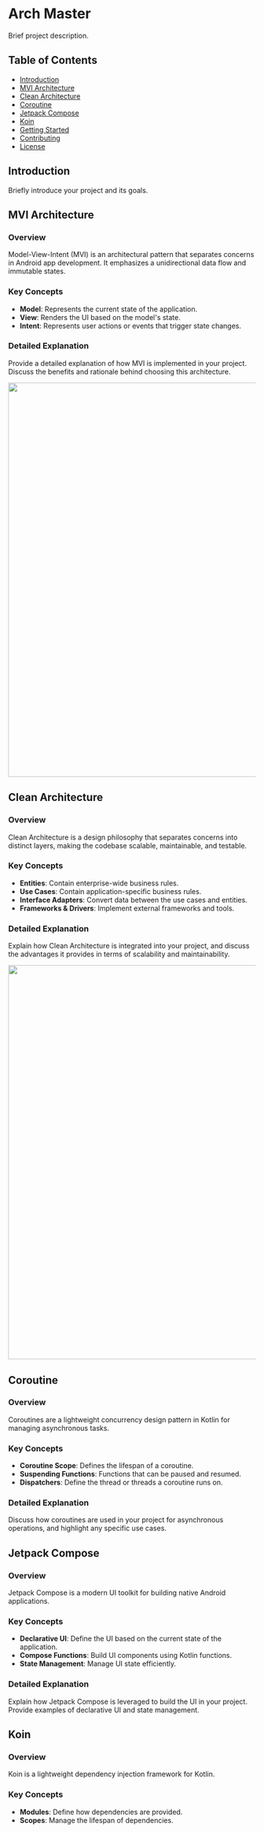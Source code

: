 # Arch Master

Brief project description.

## Table of Contents

- [Introduction](#introduction)
- [MVI Architecture](#mvi-architecture)
- [Clean Architecture](#clean-architecture)
- [Coroutine](#coroutine)
- [Jetpack Compose](#jetpack-compose)
- [Koin](#koin)
- [Getting Started](#getting-started)
- [Contributing](#contributing)
- [License](#license)

## Introduction

Briefly introduce your project and its goals.

## MVI Architecture

### Overview

Model-View-Intent (MVI) is an architectural pattern that separates concerns in Android app development. It emphasizes a unidirectional data flow and immutable states.

### Key Concepts

- **Model**: Represents the current state of the application.
- **View**: Renders the UI based on the model's state.
- **Intent**: Represents user actions or events that trigger state changes.

### Detailed Explanation

Provide a detailed explanation of how MVI is implemented in your project. Discuss the benefits and rationale behind choosing this architecture.

<img src="https://github.com/sajjadshahbazi/Clean-Architecture-MVI-Architecture-Coroutines-Koin/blob/main/media/MVI_detail.png?raw=true" width="800"/>


## Clean Architecture

### Overview

Clean Architecture is a design philosophy that separates concerns into distinct layers, making the codebase scalable, maintainable, and testable.

### Key Concepts

- **Entities**: Contain enterprise-wide business rules.
- **Use Cases**: Contain application-specific business rules.
- **Interface Adapters**: Convert data between the use cases and entities.
- **Frameworks & Drivers**: Implement external frameworks and tools.

### Detailed Explanation

Explain how Clean Architecture is integrated into your project, and discuss the advantages it provides in terms of scalability and maintainability.

<img src="https://github.com/sajjadshahbazi/Clean-Architecture-MVI-Architecture-Coroutines-Koin/blob/main/media/Artboard_15587.png?raw=true" width="800"/>

## Coroutine

### Overview

Coroutines are a lightweight concurrency design pattern in Kotlin for managing asynchronous tasks.

### Key Concepts

- **Coroutine Scope**: Defines the lifespan of a coroutine.
- **Suspending Functions**: Functions that can be paused and resumed.
- **Dispatchers**: Define the thread or threads a coroutine runs on.

### Detailed Explanation

Discuss how coroutines are used in your project for asynchronous operations, and highlight any specific use cases.

## Jetpack Compose

### Overview

Jetpack Compose is a modern UI toolkit for building native Android applications.

### Key Concepts

- **Declarative UI**: Define the UI based on the current state of the application.
- **Compose Functions**: Build UI components using Kotlin functions.
- **State Management**: Manage UI state efficiently.

### Detailed Explanation

Explain how Jetpack Compose is leveraged to build the UI in your project. Provide examples of declarative UI and state management.

## Koin

### Overview

Koin is a lightweight dependency injection framework for Kotlin.

### Key Concepts

- **Modules**: Define how dependencies are provided.
- **Scopes**: Manage the lifespan of dependencies.



